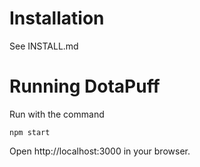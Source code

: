 # Installation
See INSTALL.md

# Running DotaPuff
Run with the command

`npm start`

Open http://localhost:3000 in your browser.
